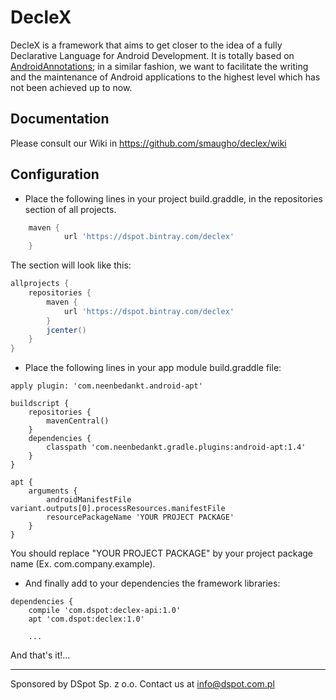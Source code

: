 # DecleX

DecleX is a framework that aims to get closer to the idea of a fully Declarative Language for Android Development. 
It is totally based on <a href="https://github.com/excilys/androidannotations/wiki" target="_blank">AndroidAnnotations</a>; in a similar fashion, we want to facilitate the writing and the maintenance of 
Android applications to the highest level which has not been achieved up to now.


## Documentation

Please consult our Wiki in https://github.com/smaugho/declex/wiki

## Configuration

* Place the following lines in your project build.graddle, in the repositories section of all projects.

```gradle
    maven {
            url 'https://dspot.bintray.com/declex'
    }
````

The section will look like this:

```gradle
allprojects {
    repositories {
        maven {
            url 'https://dspot.bintray.com/declex'
        }
        jcenter()
    }
}
```

* Place the following lines in your app module build.graddle file:

```graddle
apply plugin: 'com.neenbedankt.android-apt'

buildscript {
    repositories {
        mavenCentral()
    }
    dependencies {
        classpath 'com.neenbedankt.gradle.plugins:android-apt:1.4'
    }
}

apt {
    arguments {
        androidManifestFile variant.outputs[0].processResources.manifestFile
        resourcePackageName 'YOUR PROJECT PACKAGE'
    }
}

```
You should replace "YOUR PROJECT PACKAGE" by your project package name (Ex. com.company.example).

* And finally add to your dependencies the framework libraries:

```graddle
dependencies {
    compile 'com.dspot:declex-api:1.0'
    apt 'com.dspot:declex:1.0'
    
    ...
```

And that's it!...

-----------
Sponsored by DSpot Sp. z o.o. Contact us at info@dspot.com.pl
